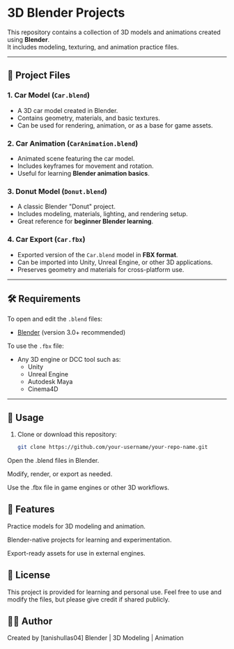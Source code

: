 # 3D Blender Projects

This repository contains a collection of 3D models and animations created using **Blender**.  
It includes modeling, texturing, and animation practice files.

---

## 📂 Project Files

### 1. Car Model (`Car.blend`)
- A 3D car model created in Blender.
- Contains geometry, materials, and basic textures.
- Can be used for rendering, animation, or as a base for game assets.

### 2. Car Animation (`CarAnimation.blend`)
- Animated scene featuring the car model.
- Includes keyframes for movement and rotation.
- Useful for learning **Blender animation basics**.

### 3. Donut Model (`Donut.blend`)
- A classic Blender "Donut" project.
- Includes modeling, materials, lighting, and rendering setup.
- Great reference for **beginner Blender learning**.

### 4. Car Export (`Car.fbx`)
- Exported version of the `Car.blend` model in **FBX format**.
- Can be imported into Unity, Unreal Engine, or other 3D applications.
- Preserves geometry and materials for cross-platform use.

---

## 🛠 Requirements

To open and edit the `.blend` files:
- [Blender](https://www.blender.org/download/) (version 3.0+ recommended)

To use the `.fbx` file:
- Any 3D engine or DCC tool such as:
  - Unity
  - Unreal Engine
  - Autodesk Maya
  - Cinema4D

---

## 🚀 Usage

1. Clone or download this repository:
   ```bash
   git clone https://github.com/your-username/your-repo-name.git
Open the .blend files in Blender.

Modify, render, or export as needed.

Use the .fbx file in game engines or other 3D workflows.

## 🎯 Features

Practice models for 3D modeling and animation.

Blender-native projects for learning and experimentation.

Export-ready assets for use in external engines.


## 📜 License

This project is provided for learning and personal use.
Feel free to use and modify the files, but please give credit if shared publicly.

## 👨‍💻 Author

Created by [tanishullas04]
Blender | 3D Modeling | Animation
